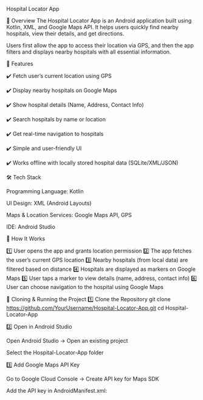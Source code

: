 Hospital Locator App

📌 Overview
The Hospital Locator App is an Android application built using Kotlin, XML, and Google Maps API. It helps users quickly find nearby hospitals, view their details, and get directions.

Users first allow the app to access their location via GPS, and then the app filters and displays nearby hospitals with all essential information.

🚀 Features

✔️ Fetch user’s current location using GPS

✔️ Display nearby hospitals on Google Maps

✔️ Show hospital details (Name, Address, Contact Info)

✔️ Search hospitals by name or location

✔️ Get real-time navigation to hospitals

✔️ Simple and user-friendly UI

✔️ Works offline with locally stored hospital data (SQLite/XML/JSON)

🛠️ Tech Stack

Programming Language: Kotlin

UI Design: XML (Android Layouts)

Maps & Location Services: Google Maps API, GPS

IDE: Android Studio


🎯 How It Works

1️⃣ User opens the app and grants location permission
2️⃣ The app fetches the user’s current GPS location
3️⃣ Nearby hospitals (from local data) are filtered based on distance
4️⃣ Hospitals are displayed as markers on Google Maps
5️⃣ User taps a marker to view details (name, address, contact info)
6️⃣ User can choose navigation to the hospital using Google Maps

📌 Cloning & Running the Project
1️⃣ Clone the Repository
git clone https://github.com/YourUsername/Hospital-Locator-App.git
cd Hospital-Locator-App

2️⃣ Open in Android Studio

Open Android Studio → Open an existing project

Select the Hospital-Locator-App folder

3️⃣ Add Google Maps API Key

Go to Google Cloud Console
 → Create API key for Maps SDK

Add the API key in AndroidManifest.xml:

<meta-data
    android:name="com.google.android.geo.API_KEY"
    android:value="YOUR_API_KEY_HERE"/>

